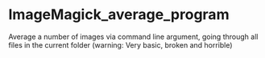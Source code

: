 # ImageMagick_average_program
Average a number of images via command line argument, going through all files in the current folder (warning: Very basic, broken and horrible)
